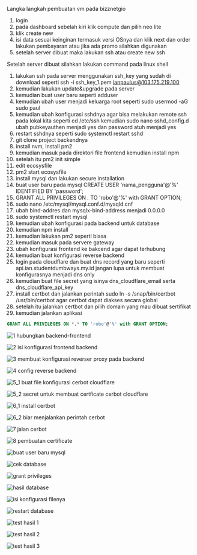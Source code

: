 Langka langkah pembuatan vm pada bizznetgio 

1. login 
2. pada dashboard sebelah kiri klik compute dan pilih neo lite 
3. klik create new 
4. isi data sesuai keinginan termasuk versi OSnya dan klik next dan order lakukan pembayaran atau jika ada promo silahkan digunakan 
5. setelah server dibuat maka lakukan ssh atau create new ssh

Setelah server dibuat silahkan lakukan command pada linux shell

1. lakukan ssh pada server menggunakan ssh_key yang sudah di download seperti ssh -i ssh_key_1.pem ianpaulus@103.175.219.100
2. kemudian lakukan update&upgrade pada server
3. kemudian buat user baru seperti adduser
4. kemudian ubah user menjadi keluarga root seperti sudo usermod -aG sudo paul
5. kemudian ubah konfigurasi sshdnya agar bisa melakukan remote ssh pada lokal kita seperti cd /etc/ssh kemudian sudo nano sshd_config.d ubah pubkeyauthen menjadi yes dan password atuh menjadi yes
6. restart sshdnya seperti sudo systemctl restart sshd
7. git clone project backendnya
8. install nvm, install pm2
9. kemudian masuk pada direktori file frontend kemudian install npm
10. setelah itu pm2 init simple
11. edit ecosysfile
12. pm2 start ecosysfile
13. install mysql dan lakukan secure installation
14. buat user baru pada mysql CREATE USER 'nama_pengguna'@'%' IDENTIFIED BY 'password';
15.  GRANT ALL PRIVILEGES ON *.* TO 'robo'@'%' with GRANT OPTION;
16.  sudo nano /etc/mysql/mysql.conf.d/mysqld.cnf
17.  ubah bind-addres dan mysqlx-bind-address menjadi 0.0.0.0
18.  sudo systemctl restart mysql
19.  kemudian ubah konfigurasi pada backend untuk database
20.  kemudian npm install
21.  kemudian lakukan pm2 seperti biasa
22.  kemudian masuk pada servere gateway
23.  ubah konfigurasi frontend ke bakcend agar dapat terhubung
24.  kemudian buat konfigurasi reverse backend
25.  login pada cloudflare dan buat dns record yang baru seperti api.ian.studentdumbways.my.id jangan lupa untuk membuat konfigurasnya menjadi dns only
26.  kemudian buat file secret yang isinya dns_cloudflare_email serta dns_cloudflare_api_key
27.  install certbot dan jalankan perintah sudo ln -s /snap/bin/certbot /usr/bin/certbot agar certbot dapat diakses secara global
28.  setelah itu jalankan certbot dan pilih domain yang mau dibuat sertifikat
29.  kemudian jalankan aplikasi

```sql
GRANT ALL PRIVILEGES ON *.* TO 'robo'@'%' with GRANT OPTION;
```

    
![1 hubungkan backend-frontend](https://github.com/sinambela99/devops-19-dumbways/assets/80032508/09adf502-2fa0-4f73-8598-c48fa8e14972)

![2 isi konfigurasi frontend backend](https://github.com/sinambela99/devops-19-dumbways/assets/80032508/3146fd9f-d838-40a1-a4cf-55c792eda493)

![3 membuat konfigurasi reverser proxy pada backend](https://github.com/sinambela99/devops-19-dumbways/assets/80032508/6481dbfb-8f3c-4809-9f5e-f4255ac26392)

![4 config reverse backend](https://github.com/sinambela99/devops-19-dumbways/assets/80032508/ab5ea2fa-a4d9-449a-b836-7879c5087dfa)

![5_1 buat file konfigurasi cerbot cloudflare](https://github.com/sinambela99/devops-19-dumbways/assets/80032508/e38dc458-90ff-4a12-8b91-8312b655511d)

![5_2 secret untuk membuat certficate cerbot cloudflare](https://github.com/sinambela99/devops-19-dumbways/assets/80032508/f536f225-8993-49d4-854f-010b41111020)

![6_1 install certbot](https://github.com/sinambela99/devops-19-dumbways/assets/80032508/26bd5e75-2299-493f-b412-5033ca045f86)

![6_2 biar menjalankan perintah cerbot ](https://github.com/sinambela99/devops-19-dumbways/assets/80032508/561a8243-a5db-4d67-bab3-b6943e882841)

![7 jalan cerbot](https://github.com/sinambela99/devops-19-dumbways/assets/80032508/eb5065d8-c704-4957-8304-765e8e403b2e)

![8 pembuatan certificate](https://github.com/sinambela99/devops-19-dumbways/assets/80032508/17ce1253-f9ee-43e0-a2ca-1e790ed9a141)

![buat user baru mysql](https://github.com/sinambela99/devops-19-dumbways/assets/80032508/90d241c6-6320-4f76-9c8a-5d4c19a7c9b8)

![cek database](https://github.com/sinambela99/devops-19-dumbways/assets/80032508/28f4b721-df0d-48c4-8916-e3077a88cb5a)

![grant privileges](https://github.com/sinambela99/devops-19-dumbways/assets/80032508/d6539c2d-4df8-479f-ba35-958d12a87305)

![hasil database](https://github.com/sinambela99/devops-19-dumbways/assets/80032508/7976e83e-7074-481f-b607-101c6ae7318c)

![isi konfigurasi filenya](https://github.com/sinambela99/devops-19-dumbways/assets/80032508/d2981335-d3cd-44eb-9f74-8a8cd862ac80)

![restart database](https://github.com/sinambela99/devops-19-dumbways/assets/80032508/91c090bb-9e36-4ac5-92fe-5e2214fdf8c1)

![test hasil 1](https://github.com/sinambela99/devops-19-dumbways/assets/80032508/a4f1d2d9-36eb-4632-885e-a7ef1af322f5)

![test hasil 2](https://github.com/sinambela99/devops-19-dumbways/assets/80032508/dc740bff-3efe-429b-bb4b-3c87fd3530cd)

![test hasil 3](https://github.com/sinambela99/devops-19-dumbways/assets/80032508/50c80fd4-25e9-4e80-93dd-526d43c9f0b7)

